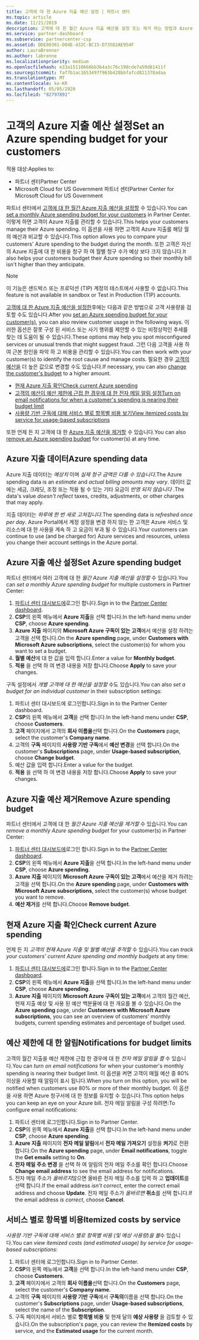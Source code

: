 ```yaml
---
title: 고객에 대 한 Azure 지출 예산 설정 | 파트너 센터
ms.topic: article
ms.date: 11/21/2019
description: 고객에 대 한 월간 Azure 지출 예산을 설정 또는 제거 하는 방법과 Azure 지출 데이터를 보고 예산 관련 알림을 설정 하는 방법을 알아봅니다.
ms.service: partner-dashboard
ms.subservice: partnercenter-csp
ms.assetid: DDE80361-D04E-432C-BC15-D735D2AE954F
author: LauraBrenner
ms.author: labrenne
ms.localizationpriority: medium
ms.openlocfilehash: e33a15110666bb3b4a3c76c198cde7a59d81411f
ms.sourcegitcommit: faf7b1ac1653497f963b428bbfafcd821378adaa
ms.translationtype: MT
ms.contentlocale: ko-KR
ms.lasthandoff: 05/05/2020
ms.locfileid: "82797891"
---
```

# <a name="set-an-azure-spending-budget-for-your-customers"></a><span data-ttu-id="18626-103">고객의 Azure 지출 예산 설정</span><span class="sxs-lookup"><span data-stu-id="18626-103">Set an Azure spending budget for your customers</span></span>

<span data-ttu-id="18626-104">적용 대상:</span><span class="sxs-lookup"><span data-stu-id="18626-104">Applies to:</span></span>

- <span data-ttu-id="18626-105">파트너 센터</span><span class="sxs-lookup"><span data-stu-id="18626-105">Partner Center</span></span>
- <span data-ttu-id="18626-106">Microsoft Cloud for US Government 파트너 센터</span><span class="sxs-lookup"><span data-stu-id="18626-106">Partner Center for Microsoft Cloud for US Government</span></span>

<span data-ttu-id="18626-107">파트너 센터에서 [고객에 대 한 월간 Azure 지출 예산을 설정할](#set-azure-spending-budget) 수 있습니다.</span><span class="sxs-lookup"><span data-stu-id="18626-107">You can [set a monthly Azure spending budget for your customers](#set-azure-spending-budget) in Partner Center.</span></span> <span data-ttu-id="18626-108">이렇게 하면 고객이 Azure 지출를 관리할 수 있습니다.</span><span class="sxs-lookup"><span data-stu-id="18626-108">This helps your customers manage their Azure spending.</span></span> <span data-ttu-id="18626-109">이 옵션을 사용 하면 고객의 Azure 지출를 해당 월의 예산과 비교할 수 있습니다.</span><span class="sxs-lookup"><span data-stu-id="18626-109">This option allows you to compare your customers' Azure spending to the budget during the month.</span></span> <span data-ttu-id="18626-110">또한 고객은 자신의 Azure 지출에 대 한 비용을 청구 하 여 월별 청구 수가 예상 보다 크지 않습니다.</span><span class="sxs-lookup"><span data-stu-id="18626-110">It also helps your customers budget their Azure spending so their monthly bill isn't higher than they anticipate.</span></span>


> [!NOTE]  
> <span data-ttu-id="18626-111">이 기능은 샌드박스 또는 프로덕션 (TIP) 계정의 테스트에서 사용할 수 없습니다.</span><span class="sxs-lookup"><span data-stu-id="18626-111">This feature is not available in sandbox or Test in Production (TIP) accounts.</span></span>

<span data-ttu-id="18626-112">[고객에 대 한 Azure 지출 예산을 설정한](#set-azure-spending-budget)후에는 다음과 같은 방법으로 고객 사용량을 검토할 수도 있습니다.</span><span class="sxs-lookup"><span data-stu-id="18626-112">After you [set an Azure spending budget for your customer(s)](#set-azure-spending-budget), you can also review customer usage in the following ways.</span></span> <span data-ttu-id="18626-113">이러한 옵션은 잘못 구성 된 서비스 또는 사기 행위를 제안할 수 있는 비정상적인 추세를 찾는 데 도움이 될 수 있습니다.</span><span class="sxs-lookup"><span data-stu-id="18626-113">These options may help you spot misconfigured services or unusual trends that might suggest fraud.</span></span> <span data-ttu-id="18626-114">그런 다음 고객을 사용 하 여 근본 원인을 파악 하 고 비용을 관리할 수 있습니다.</span><span class="sxs-lookup"><span data-stu-id="18626-114">You can then work with your customer(s) to identify the root cause and manage costs.</span></span> <span data-ttu-id="18626-115">필요한 경우 [고객의 예산을](#set-azure-spending-budget) 더 높은 값으로 변경할 수도 있습니다.</span><span class="sxs-lookup"><span data-stu-id="18626-115">If necessary, you can also [change the customer's budget](#set-azure-spending-budget) to a higher amount.</span></span>

- [<span data-ttu-id="18626-116">현재 Azure 지출 확인</span><span class="sxs-lookup"><span data-stu-id="18626-116">Check current Azure spending</span></span>](#check-current-azure-spending)
- [<span data-ttu-id="18626-117">고객의 예산이 예산 제한에 근접 한 경우에 대 한 전자 메일 알림 설정</span><span class="sxs-lookup"><span data-stu-id="18626-117">Turn on email notifications for when a customer's spending is nearing their budget limit</span></span>](#notifications-for-budget-limits)
- [<span data-ttu-id="18626-118">사용량 기반 구독에 대해 서비스 별로 항목별 비용 보기</span><span class="sxs-lookup"><span data-stu-id="18626-118">View itemized costs by service for usage-based subscriptions</span></span>](#itemized-costs-by-service)

<span data-ttu-id="18626-119">또한 언제 든 지 고객에 대 한 [Azure 지출 예산을 제거할](#remove-azure-spending-budget) 수 있습니다.</span><span class="sxs-lookup"><span data-stu-id="18626-119">You can also [remove an Azure spending budget](#remove-azure-spending-budget) for customer(s) at any time.</span></span>

## <a name="azure-spending-data"></a><span data-ttu-id="18626-120">Azure 지출 데이터</span><span class="sxs-lookup"><span data-stu-id="18626-120">Azure spending data</span></span>

<span data-ttu-id="18626-121">Azure 지출 데이터는 *예상치* 이며 *실제 청구 금액은 다를 수 있습니다*.</span><span class="sxs-lookup"><span data-stu-id="18626-121">The Azure spending data is an *estimate* and *actual billing amounts may vary*.</span></span> <span data-ttu-id="18626-122">데이터 값에는 세금, 크레딧, 조정 또는 적용 될 수 있는 기타 요금이 *반영 되지 않습니다* .</span><span class="sxs-lookup"><span data-stu-id="18626-122">The data's value *doesn't reflect* taxes, credits, adjustments, or other charges that may apply.</span></span>

<span data-ttu-id="18626-123">지출 데이터는 *하루에 한 번 새로 고쳐집니다*.</span><span class="sxs-lookup"><span data-stu-id="18626-123">The spending data is *refreshed once per day*.</span></span> <span data-ttu-id="18626-124">Azure Portal에서 계정 설정을 변경 하지 않는 한 고객은 Azure 서비스 및 리소스에 대 한 사용을 계속 하 고 요금이 부과 될 수 있습니다.</span><span class="sxs-lookup"><span data-stu-id="18626-124">Your customers can continue to use (and be charged for) Azure services and resources, unless you change their account settings in the Azure portal.</span></span>

## <a name="set-azure-spending-budget"></a><span data-ttu-id="18626-125">Azure 지출 예산 설정</span><span class="sxs-lookup"><span data-stu-id="18626-125">Set Azure spending budget</span></span>

<span data-ttu-id="18626-126">파트너 센터에서 여러 고객에 대 한 *월간 Azure 지출 예산을 설정할* 수 있습니다.</span><span class="sxs-lookup"><span data-stu-id="18626-126">You can *set a monthly Azure spending budget* for multiple customers in Partner Center:</span></span>

1. <span data-ttu-id="18626-127">[파트너 센터 대시보드에](https://partner.microsoft.com/dashboard/)로그인 합니다.</span><span class="sxs-lookup"><span data-stu-id="18626-127">Sign in to the [Partner Center dashboard](https://partner.microsoft.com/dashboard/).</span></span>
2. <span data-ttu-id="18626-128">**CSP**의 왼쪽 메뉴에서 **Azure 지출**을 선택 합니다.</span><span class="sxs-lookup"><span data-stu-id="18626-128">In the left-hand menu under **CSP**, choose **Azure spending**.</span></span>
3. <span data-ttu-id="18626-129">**Azure 지출** 페이지의 **Microsoft Azure 구독이 있는 고객**에서 예산을 설정 하려는 고객을 선택 합니다.</span><span class="sxs-lookup"><span data-stu-id="18626-129">On the **Azure spending** page, under **Customers with Microsoft Azure subscriptions**, select the customer(s) for whom you want to set a budget.</span></span>
4. <span data-ttu-id="18626-130">**월별 예산**에 대 한 값을 입력 합니다.</span><span class="sxs-lookup"><span data-stu-id="18626-130">Enter a value for **Monthly budget**.</span></span>
5. <span data-ttu-id="18626-131">**적용** 을 선택 하 여 변경 내용을 저장 합니다.</span><span class="sxs-lookup"><span data-stu-id="18626-131">Choose **Apply** to save your changes.</span></span>

<span data-ttu-id="18626-132">구독 설정에서 *개별 고객에 대 한 예산을 설정할* 수도 있습니다.</span><span class="sxs-lookup"><span data-stu-id="18626-132">You can also *set a budget for an individual customer* in their subscription settings:</span></span>

1. <span data-ttu-id="18626-133">파트너 센터 대시보드에 로그인합니다.</span><span class="sxs-lookup"><span data-stu-id="18626-133">Sign in to the Partner Center dashboard.</span></span>
2. <span data-ttu-id="18626-134">**CSP**의 왼쪽 메뉴에서 **고객**을 선택 합니다.</span><span class="sxs-lookup"><span data-stu-id="18626-134">In the left-hand menu under **CSP**, choose **Customers**.</span></span>
3. <span data-ttu-id="18626-135">**고객** 페이지에서 고객의 **회사 이름을**선택 합니다.</span><span class="sxs-lookup"><span data-stu-id="18626-135">On the **Customers** page, select the customer's **Company name**.</span></span>
4. <span data-ttu-id="18626-136">고객의 **구독** 페이지의 **사용량 기반 구독**에서 **예산 변경**을 선택 합니다.</span><span class="sxs-lookup"><span data-stu-id="18626-136">On the customer's **Subscriptions** page, under **Usage-based subscription**, choose **Change budget**.</span></span>
5. <span data-ttu-id="18626-137">예산 값을 입력 합니다.</span><span class="sxs-lookup"><span data-stu-id="18626-137">Enter a value for the budget.</span></span>
6. <span data-ttu-id="18626-138">**적용** 을 선택 하 여 변경 내용을 저장 합니다.</span><span class="sxs-lookup"><span data-stu-id="18626-138">Choose **Apply** to save your changes.</span></span>

## <a name="remove-azure-spending-budget"></a><span data-ttu-id="18626-139">Azure 지출 예산 제거</span><span class="sxs-lookup"><span data-stu-id="18626-139">Remove Azure spending budget</span></span>

<span data-ttu-id="18626-140">파트너 센터에서 고객에 대 한 *월간 Azure 지출 예산을 제거할* 수 있습니다.</span><span class="sxs-lookup"><span data-stu-id="18626-140">You can *remove a monthly Azure spending budget* for your customer(s) in Partner Center:</span></span>

1. <span data-ttu-id="18626-141">[파트너 센터 대시보드에](https://partner.microsoft.com/dashboard/)로그인 합니다.</span><span class="sxs-lookup"><span data-stu-id="18626-141">Sign in to the [Partner Center dashboard](https://partner.microsoft.com/dashboard/).</span></span>
2. <span data-ttu-id="18626-142">**CSP**의 왼쪽 메뉴에서 **Azure 지출**을 선택 합니다.</span><span class="sxs-lookup"><span data-stu-id="18626-142">In the left-hand menu under **CSP**, choose **Azure spending**.</span></span>
3. <span data-ttu-id="18626-143">**Azure 지출** 페이지의 **Microsoft Azure 구독이 있는 고객**에서 예산을 제거 하려는 고객을 선택 합니다.</span><span class="sxs-lookup"><span data-stu-id="18626-143">On the **Azure spending** page, under **Customers with Microsoft Azure subscriptions**, select the customer(s) whose budget you want to remove.</span></span>
4. <span data-ttu-id="18626-144">**예산 제거**를 선택 합니다.</span><span class="sxs-lookup"><span data-stu-id="18626-144">Choose **Remove budget**.</span></span>

## <a name="check-current-azure-spending"></a><span data-ttu-id="18626-145">현재 Azure 지출 확인</span><span class="sxs-lookup"><span data-stu-id="18626-145">Check current Azure spending</span></span>

<span data-ttu-id="18626-146">언제 든 지 *고객의 현재 Azure 지출 및 월별 예산을 추적할* 수 있습니다.</span><span class="sxs-lookup"><span data-stu-id="18626-146">You can *track your customers' current Azure spending and monthly budgets* at any time:</span></span>

1. <span data-ttu-id="18626-147">[파트너 센터 대시보드에](https://partner.microsoft.com/dashboard/)로그인 합니다.</span><span class="sxs-lookup"><span data-stu-id="18626-147">Sign in to the [Partner Center dashboard](https://partner.microsoft.com/dashboard/).</span></span>
2. <span data-ttu-id="18626-148">**CSP**의 왼쪽 메뉴에서 **Azure 지출**을 선택 합니다.</span><span class="sxs-lookup"><span data-stu-id="18626-148">In the left-hand menu under **CSP**, choose **Azure spending**.</span></span>
3. <span data-ttu-id="18626-149">**Azure 지출** 페이지의 **Microsoft Azure 구독이 있는 고객**에서 고객의 월간 예산, 현재 지출 예상 및 사용 된 예산 백분율에 대 한 개요를 볼 수 있습니다.</span><span class="sxs-lookup"><span data-stu-id="18626-149">On the **Azure spending** page, under **Customers with Microsoft Azure subscriptions**, you can see an overview of customers' monthly budgets, current spending estimates and percentage of budget used.</span></span>

## <a name="notifications-for-budget-limits"></a><span data-ttu-id="18626-150">예산 제한에 대 한 알림</span><span class="sxs-lookup"><span data-stu-id="18626-150">Notifications for budget limits</span></span>

<span data-ttu-id="18626-151">고객의 월간 지출을 예산 제한에 근접 한 경우에 대 한 *전자 메일 알림을 켤* 수 있습니다.</span><span class="sxs-lookup"><span data-stu-id="18626-151">You can *turn on email notifications* for when your customer's monthly spending is nearing their budget limit.</span></span> <span data-ttu-id="18626-152">이 옵션을 켜면 고객이 매월 예산 중 80% 이상을 사용할 때 알림이 표시 됩니다.</span><span class="sxs-lookup"><span data-stu-id="18626-152">When you turn on this option, you will be notified when customers use 80% or more of their monthly budget.</span></span> <span data-ttu-id="18626-153">이 옵션을 사용 하면 Azure 청구서에 대 한 정보를 유지할 수 있습니다.</span><span class="sxs-lookup"><span data-stu-id="18626-153">This option helps you can keep an eye on your Azure bill.</span></span> <span data-ttu-id="18626-154">전자 메일 알림을 구성 하려면:</span><span class="sxs-lookup"><span data-stu-id="18626-154">To configure email notifications:</span></span>

1. <span data-ttu-id="18626-155">파트너 센터에 로그인합니다.</span><span class="sxs-lookup"><span data-stu-id="18626-155">Sign in to Partner Center.</span></span>
2. <span data-ttu-id="18626-156">**CSP**의 왼쪽 메뉴에서 **Azure 지출**을 선택 합니다.</span><span class="sxs-lookup"><span data-stu-id="18626-156">In the left-hand menu under **CSP**, choose **Azure spending**.</span></span>
3. <span data-ttu-id="18626-157">**Azure 지출** 페이지의 **전자 메일 알림**에서 **전자 메일 가져오기** 설정을 **켜기**로 전환 합니다.</span><span class="sxs-lookup"><span data-stu-id="18626-157">On the **Azure spending** page, under **Email notifications**, toggle the **Get emails** setting to **On**.</span></span>
4. <span data-ttu-id="18626-158">**전자 메일 주소 변경** 을 선택 하 여 알림의 전자 메일 주소를 확인 합니다.</span><span class="sxs-lookup"><span data-stu-id="18626-158">Choose **Change email address** to see the email address for notifications.</span></span>
5. <span data-ttu-id="18626-159">전자 메일 주소가 *올바르지*않으면 올바른 전자 메일 주소를 입력 하 고 **업데이트**를 선택 합니다.</span><span class="sxs-lookup"><span data-stu-id="18626-159">If the email address *isn't correct*, enter the correct email address and choose **Update**.</span></span> <span data-ttu-id="18626-160">전자 메일 주소가 *올바르면* **취소**를 선택 합니다.</span><span class="sxs-lookup"><span data-stu-id="18626-160">If the email address *is correct*, choose **Cancel**.</span></span>

## <a name="itemized-costs-by-service"></a><span data-ttu-id="18626-161">서비스 별로 항목별 비용</span><span class="sxs-lookup"><span data-stu-id="18626-161">Itemized costs by service</span></span>

<span data-ttu-id="18626-162">*사용량 기반 구독에 대해 서비스 별로 항목별 비용 (및 예상 사용량)을 볼*수 있습니다.</span><span class="sxs-lookup"><span data-stu-id="18626-162">You can *view itemized costs (and estimated usage) by service for usage-based subscriptions*:</span></span>

1. <span data-ttu-id="18626-163">파트너 센터에 로그인합니다.</span><span class="sxs-lookup"><span data-stu-id="18626-163">Sign in to Partner Center.</span></span>
2. <span data-ttu-id="18626-164">**CSP**의 왼쪽 메뉴에서 **고객**을 선택 합니다.</span><span class="sxs-lookup"><span data-stu-id="18626-164">In the left-hand menu under **CSP**, choose **Customers**.</span></span>
3. <span data-ttu-id="18626-165">**고객** 페이지에서 고객의 **회사 이름을**선택 합니다.</span><span class="sxs-lookup"><span data-stu-id="18626-165">On the **Customers** page, select the customer's **Company name**.</span></span>
4. <span data-ttu-id="18626-166">고객의 **구독** 페이지의 **사용량 기반 구독**에서 **구독의**이름을 선택 합니다.</span><span class="sxs-lookup"><span data-stu-id="18626-166">On the customer's **Subscriptions** page, under **Usage-based subscriptions**, select the name of the **Subscription**.</span></span>
5. <span data-ttu-id="18626-167">구독 페이지에서 서비스 별로 **항목별 비용** 및 현재 달의 **예상 사용량** 을 검토할 수 있습니다.</span><span class="sxs-lookup"><span data-stu-id="18626-167">On the subscription's page, you can review the **Itemized costs** by service, and the **Estimated usage** for the current month.</span></span>
